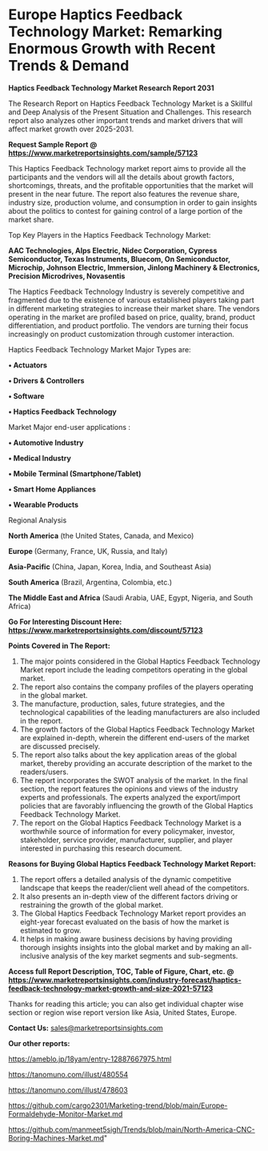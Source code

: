 # Europe Haptics Feedback Technology Market: Remarking Enormous Growth with Recent Trends & Demand

<strong>Haptics Feedback Technology Market Research Report 2031</strong>

The Research Report on Haptics Feedback Technology Market is a Skillful and Deep Analysis of the Present Situation and Challenges. This research report also analyzes other important trends and market drivers that will affect market growth over 2025-2031.

<strong>Request Sample Report @ <a href=https://www.marketreportsinsights.com/sample/57123>https://www.marketreportsinsights.com/sample/57123</a></strong>

This Haptics Feedback Technology market report aims to provide all the participants and the vendors will all the details about growth factors, shortcomings, threats, and the profitable opportunities that the market will present in the near future. The report also features the revenue share, industry size, production volume, and consumption in order to gain insights about the politics to contest for gaining control of a large portion of the market share.

Top Key Players in the Haptics Feedback Technology Market:

<strong>AAC Technologies, Alps Electric, Nidec Corporation, Cypress Semiconductor, Texas Instruments, Bluecom, On Semiconductor, Microchip, Johnson Electric, Immersion, Jinlong Machinery & Electronics, Precision Microdrives, Novasentis</strong>

The Haptics Feedback Technology Industry is severely competitive and fragmented due to the existence of various established players taking part in different marketing strategies to increase their market share. The vendors operating in the market are profiled based on price, quality, brand, product differentiation, and product portfolio. The vendors are turning their focus increasingly on product customization through customer interaction.

Haptics Feedback Technology Market Major Types are:

<strong>• Actuators

• Drivers & Controllers

• Software

• Haptics Feedback Technology</strong>

Market Major end-user applications :

<strong>• Automotive Industry

• Medical Industry

• Mobile Terminal (Smartphone/Tablet)

• Smart Home Appliances

• Wearable Products</strong>

Regional Analysis

</u><strong><b>North America</b></strong> (the United States, Canada, and Mexico)

<strong><b>Europe </b></strong>(Germany, France, UK, Russia, and Italy)

<strong><b>Asia-Pacific</b></strong> (China, Japan, Korea, India, and Southeast Asia)

<strong><b>South America</b></strong> (Brazil, Argentina, Colombia, etc.)

<strong><b>The Middle East and Africa</b></strong> (Saudi Arabia, UAE, Egypt, Nigeria, and South Africa)

<strong>Go For Interesting Discount Here: <a href=https://www.marketreportsinsights.com/discount/57123>https://www.marketreportsinsights.com/discount/57123</a></strong>

<strong>Points Covered in The Report:</strong>
<ol>
  <li>The major points considered in the Global Haptics Feedback Technology Market report include the leading competitors operating in the global market.</li>
  <li>The report also contains the company profiles of the players operating in the global market.</li>
  <li>The manufacture, production, sales, future strategies, and the technological capabilities of the leading manufacturers are also included in the report.</li>
  <li>The growth factors of the Global Haptics Feedback Technology Market are explained in-depth, wherein the different end-users of the market are discussed precisely.</li>
  <li>The report also talks about the key application areas of the global market, thereby providing an accurate description of the market to the readers/users.</li>
  <li>The report incorporates the SWOT analysis of the market. In the final section, the report features the opinions and views of the industry experts and professionals. The experts analyzed the export/import policies that are favorably influencing the growth of the Global Haptics Feedback Technology Market.</li>
  <li>The report on the Global Haptics Feedback Technology Market is a worthwhile source of information for every policymaker, investor, stakeholder, service provider, manufacturer, supplier, and player interested in purchasing this research document.</li>
</ol>
<strong>Reasons for Buying Global Haptics Feedback Technology Market Report:</strong>

<ol>
  <li>The report offers a detailed analysis of the dynamic competitive landscape that keeps the reader/client well ahead of the competitors.</li>
  <li>It also presents an in-depth view of the different factors driving or restraining the growth of the global market.</li>
  <li>The Global Haptics Feedback Technology Market report provides an eight-year forecast evaluated on the basis of how the market is estimated to grow.</li>
  <li>It helps in making aware business decisions by having providing thorough insights insights into the global market and by making an all-inclusive analysis of the key market segments and sub-segments.</li>
</ol>
<strong>Access full Report Description, TOC, Table of Figure, Chart, etc. @ <a href=https://www.marketreportsinsights.com/industry-forecast/haptics-feedback-technology-market-growth-and-size-2021-57123>https://www.marketreportsinsights.com/industry-forecast/haptics-feedback-technology-market-growth-and-size-2021-57123</a></strong>


Thanks for reading this article; you can also get individual chapter wise section or region wise report version like Asia, United States, Europe.

<strong>Contact Us:</strong>
sales@marketreportsinsights.com

<strong>Our other reports:</strong>

<a href=https://ameblo.jp/18yam/entry-12887667975.html>https://ameblo.jp/18yam/entry-12887667975.html</a>

<a href=https://tanomuno.com/illust/480554>https://tanomuno.com/illust/480554</a>

<a href=https://tanomuno.com/illust/478603>https://tanomuno.com/illust/478603</a>

<a href=https://github.com/cargo2301/Marketing-trend/blob/main/Europe-Formaldehyde-Monitor-Market.md>https://github.com/cargo2301/Marketing-trend/blob/main/Europe-Formaldehyde-Monitor-Market.md</a>

<a href=https://github.com/manmeet5sigh/Trends/blob/main/North-America-CNC-Boring-Machines-Market.md>https://github.com/manmeet5sigh/Trends/blob/main/North-America-CNC-Boring-Machines-Market.md</a>"
